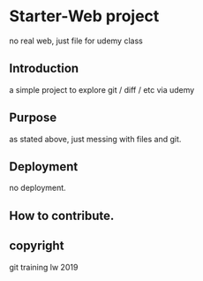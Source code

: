 # Starter-Web project

no real web, just file for udemy class

## Introduction

a simple project to explore git / diff / etc via udemy

## Purpose

as stated above, just messing with files and git.

## Deployment

no deployment.

## How to contribute.

## copyright

git training lw 2019


